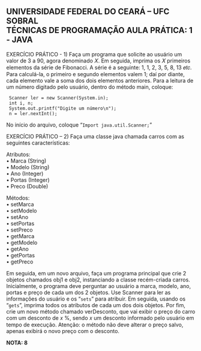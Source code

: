 <h2> UNIVERSIDADE FEDERAL DO CEARÁ – UFC SOBRAL<br>
TÉCNICAS DE PROGRAMAÇÃO 
AULA PRÁTICA: 1 - JAVA </h2>

EXERCÍCIO PRÁTICO - 1)
Faça um programa que solicite ao usuário um valor de 3 a 90, agora denominado 𝑋. Em seguida, 
imprima os 𝑋 primeiros elementos da série de Fibonacci. A série é a seguinte: 1, 1, 2, 3, 5, 8, 13 𝑒𝑡𝑐.
Para calculá-la, o primeiro e segundo elementos valem 1; daí por diante, cada elemento vale a 
soma dos dois elementos anteriores.
Para a leitura de um número digitado pelo usuário, dentro do método main, coloque:

```
 Scanner ler = new Scanner(System.in);
 int i, n;
 System.out.printf("Digite um número\n");
 n = ler.nextInt();
```
No início do arquivo, coloque “```Import java.util.Scanner;```”

EXERCÍCIO PRÁTICO – 2)
Faça uma classe java chamada carros com as seguintes características:

Atributos:<br>
  • Marca (String)<br>
  • Modelo (String)<br>
  • Ano (Integer)<br>
  • Portas (Integer)<br>
  • Preco (Double)<br>
  
Métodos:<br>
  • setMarca <br>
  • setModelo <br>
  • setAno <br>
  • setPortas <br>
  • setPreco<br>
  • getMarca<br>
  • getModelo<br>
  • getAno <br>
  • getPortas<br>
  • getPreco<br>
  
Em seguida, em um novo arquivo, faça um programa principal que crie 2 objetos chamados obj1 
e obj2, instanciando a classe recém-criada carros. Inicialmente, o programa deve perguntar ao 
usuário a marca, modelo, ano, portas e preço de cada um dos 2 objetos. Use Scanner para ler as 
informações do usuário e os “```sets```” para atribuir. Em seguida, usando os “```gets```”, imprima todos 
os atributos de cada um dos dois objetos.
Por fim, crie um novo método chamado verDesconto, que vai exibir o preço do carro com um 
desconto de 𝑥 %, sendo 𝑥 um desconto informado pelo usuário em tempo de execução. 
Atenção: o método não deve alterar o preço salvo, apenas exibirá o novo preço com o desconto.

<strong>NOTA: 8 </strong>
